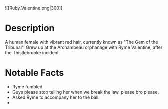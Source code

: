 ![[Ruby_Valentine.png|300]]

# Description
A human female with vibrant red hair, currently known as "The Gem of the Tribunal". Grew up at the Archambeau orphanage with Ryme Valentine, after the Thistlebrooke incident. 


# Notable Facts
- Ryme fumbled 
- Guys please stop telling her when we break the law. please bro please.
- Asked Ryme to accompany her to the ball.
- 
